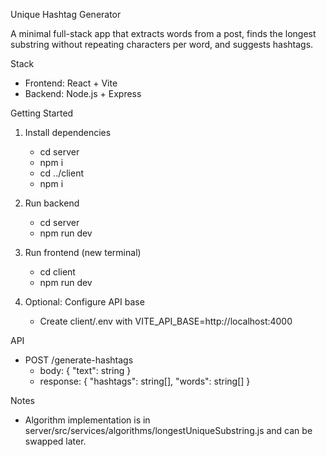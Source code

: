Unique Hashtag Generator

A minimal full-stack app that extracts words from a post, finds the longest substring without repeating characters per word, and suggests hashtags.

Stack
- Frontend: React + Vite
- Backend: Node.js + Express

Getting Started
1) Install dependencies
   - cd server
   - npm i
   - cd ../client
   - npm i

2) Run backend
   - cd server
   - npm run dev

3) Run frontend (new terminal)
   - cd client
   - npm run dev

4) Optional: Configure API base
   - Create client/.env with VITE_API_BASE=http://localhost:4000

API
- POST /generate-hashtags
  - body: { "text": string }
  - response: { "hashtags": string[], "words": string[] }

Notes
- Algorithm implementation is in server/src/services/algorithms/longestUniqueSubstring.js and can be swapped later.

